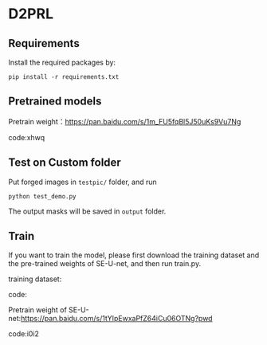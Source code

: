 # D2PRL
## Requirements

Install the required packages by:

```
pip install -r requirements.txt
```

## Pretrained models
Pretrain weight：https://pan.baidu.com/s/1m_FU5fqBl5J50uKs9Vu7Ng

code:xhwq

## Test on Custom folder

Put forged images in `testpic/` folder, and run

```
python test_demo.py
```

The output masks will be saved in `output` folder.

## Train
If you want to train the model, please first download the training dataset and the pre-trained weights of SE-U-net, and then run train.py.

training dataset:

code:

Pretrain weight of SE-U-net:https://pan.baidu.com/s/1tYIpEwxaPfZ64iCu06OTNg?pwd

code:i0i2
